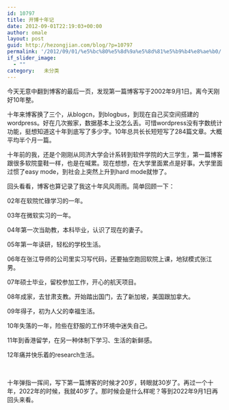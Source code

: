 ```yaml
---
id: 10797
title: 开博十年记
date: 2012-09-01T22:19:03+00:00
author: omale
layout: post
guid: http://hezongjian.com/blog/?p=10797
permalink: '/2012/09/01/%e5%bc%80%e5%8d%9a%e5%8d%81%e5%b9%b4%e8%ae%b0/'
if_slider_image:
  - ""
category:   未分类  
---
```

今天无意中翻到博客的最后一页，发现第一篇博客写于2002年9月1日。离今天刚好10年整。

十年来博客换了三个，从blogcn，到blogbus，到现在自己买空间搭建的wordpress。好在几次搬家，数据基本上没怎么丢。可惜wordpress没有字数统计功能，挺想知道这十年到底写了多少字。10年总共长长短短写了284篇文章。大概平均半个月一篇。

十年前的我，还是个刚刚从同济大学会计系转到软件学院的大三学生，第一篇博客跟很多软院童鞋一样，也是在喊累。现在想想，在大学里面累点是好事。大学里面过惯了easy mode，到社会上突然上升到hard mode就惨了。

回头看看，博客也算记录了我这十年风风雨雨。简单回顾一下：

02年在软院忙碌学习的一年。

03年在微软实习的一年。

04年第一次当助教，本科毕业，认识了现在的妻子。

05年第一年读研，轻松的学校生活。

06年在张江导师的公司里实习写代码，还要抽空跑回软院上课，地狱模式张江男。

07年硕士毕业，留校参加工作，开心的航天项目。

08年成家，去甘肃支教。开始踏出国门，去了新加坡，美国跟加拿大。

09年得子，初为人父的幸福生活。

10年失落的一年，险些在舒服的工作环境中迷失自己。

11年到香港留学，在另一种体制下学习、生活的新鲜感。

12年痛并快乐着的research生活。

&nbsp;

十年弹指一挥间，写下第一篇博客的时候才20岁，转眼就30岁了。再过一个十年，2022年的时候，我就40岁了。那时候会是什么样呢？等到2022年9月1日再回头来看。

&nbsp;
